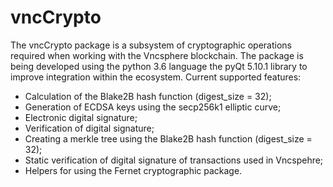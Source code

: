 # vncCrypto

The vncCrypto package is a subsystem of cryptographic operations required when working with the Vncsphere blockchain.
The package is being developed using the python 3.6 language the pyQt 5.10.1 library to improve integration within the ecosystem.
Current supported features:
- Calculation of the Blake2B hash function (digest_size = 32);
- Generation of ECDSA keys using the secp256k1 elliptic curve;
- Electronic digital signature;
- Verification of digital signature;
- Creating a merkle tree using the Blake2B hash function (digest_size = 32);
- Static verification of digital signature of transactions used in Vncspehre;
- Helpers for using the Fernet cryptographic package.